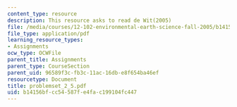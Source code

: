 ```yaml
---
content_type: resource
description: This resource asks to read de Wit(2005)
file: /media/courses/12-102-environmental-earth-science-fall-2005/b14156bfcc54587fe4fac199104fc447_problemset_2_5.pdf
file_type: application/pdf
learning_resource_types:
- Assignments
ocw_type: OCWFile
parent_title: Assignments
parent_type: CourseSection
parent_uid: 96589f3c-fb3c-11ac-16db-e8f654ba46ef
resourcetype: Document
title: problemset_2_5.pdf
uid: b14156bf-cc54-587f-e4fa-c199104fc447
---
```

